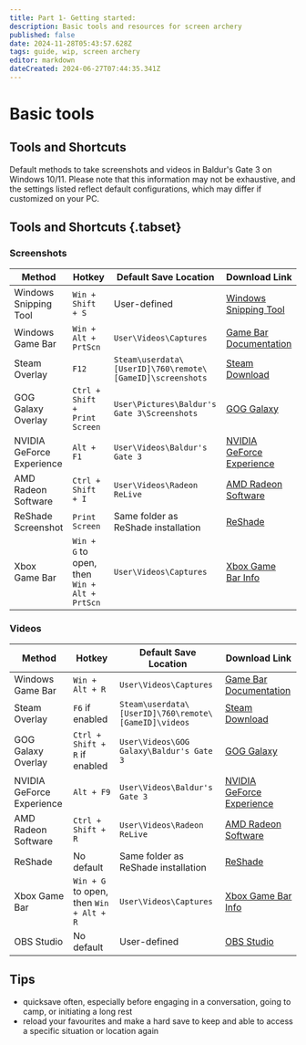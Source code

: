 ```yaml
---
title: Part 1- Getting started:
description: Basic tools and resources for screen archery
published: false
date: 2024-11-28T05:43:57.628Z
tags: guide, wip, screen archery
editor: markdown
dateCreated: 2024-06-27T07:44:35.341Z
---
```


# Basic tools

## Tools and Shortcuts
Default methods to take screenshots and videos in Baldur's Gate 3 on Windows 10/11. Please note that this information may not be exhaustive, and the settings listed reflect default configurations, which may differ if customized on your PC.
## Tools and Shortcuts {.tabset}

### Screenshots
|Method                   |Hotkey                                      |Default Save Location                                    |Download Link                                                                                                                                         |
|-------------------------|--------------------------------------------|---------------------------------------------------------|------------------------------------------------------------------------------------------------------------------------------------------------------|
|Windows Snipping Tool    |`Win + Shift + S`                           |User-defined                                             |[Windows Snipping Tool](https://support.microsoft.com/en-us/windows/use-snipping-tool-to-capture-screenshots-00246869-3b5a-5bd9-5fb9-ec24b77f7a22)    |
|Windows Game Bar         |`Win + Alt + PrtScn`                        |`User\Videos\Captures`                                   |[Game Bar Documentation](https://support.microsoft.com/en-us/windows/record-clips-of-pc-games-with-xbox-game-bar-33bbd7d2-d14e-2d77-2584-e8b3cc2dd326)|
|Steam Overlay            |`F12`                                       |`Steam\userdata\[UserID]\760\remote\[GameID]\screenshots`|[Steam Download](https://store.steampowered.com/about/)                                                                                               |
|GOG Galaxy Overlay       |`Ctrl + Shift + Print Screen`               |`User\Pictures\Baldur's Gate 3\Screenshots`              |[GOG Galaxy](https://www.gog.com/galaxy)                                                                                                              |
|NVIDIA GeForce Experience|`Alt + F1`                                  |`User\Videos\Baldur's Gate 3`                            |[NVIDIA GeForce Experience](https://www.nvidia.com/en-us/geforce/geforce-experience/ )                                                                |
|AMD Radeon Software      |`Ctrl + Shift + I`                          |`User\Videos\Radeon ReLive`                              |[AMD Radeon Software](https://www.amd.com/en/support)                                                                                                 |
|ReShade Screenshot       |`Print Screen`                              |Same folder as ReShade installation                      |[ReShade](https://reshade.me/)                                                                                                                        |
|Xbox Game Bar            |`Win + G` to open, then `Win + Alt + PrtScn`|`User\Videos\Captures`                                   |[Xbox Game Bar Info](https://support.xbox.com/en-US/help/friends-social-activity/share-socialize/game-bar-overview)                                   |


### Videos
|Method                   |Hotkey                                 |Default Save Location                               |Download Link                                                                                                                                         |
|-------------------------|---------------------------------------|----------------------------------------------------|------------------------------------------------------------------------------------------------------------------------------------------------------|
|Windows Game Bar         |`Win + Alt + R`                        |`User\Videos\Captures`                              |[Game Bar Documentation](https://support.microsoft.com/en-us/windows/record-clips-of-pc-games-with-xbox-game-bar-33bbd7d2-d14e-2d77-2584-e8b3cc2dd326)|
|Steam Overlay            |`F6` if enabled                        |`Steam\userdata\[UserID]\760\remote\[GameID]\videos`|[Steam Download](https://store.steampowered.com/about/)                                                                                               |
|GOG Galaxy Overlay       |`Ctrl + Shift + R` if enabled          |`User\Videos\GOG Galaxy\Baldur's Gate 3`            |[GOG Galaxy](https://www.gog.com/galaxy)                                                                                                              |
|NVIDIA GeForce Experience|`Alt + F9`                             |`User\Videos\Baldur's Gate 3`                       |[NVIDIA GeForce Experience](https://www.nvidia.com/en-us/geforce/geforce-experience/)                                                                 |
|AMD Radeon Software      |`Ctrl + Shift + R`                     |`User\Videos\Radeon ReLive`                         |[AMD Radeon Software](https://www.amd.com/en/support)                                                                                                 |
|ReShade                  |No default                             |Same folder as ReShade installation                 |[ReShade](https://reshade.me/)                                                                                                                        |
|Xbox Game Bar            |`Win + G` to open, then `Win + Alt + R`|`User\Videos\Captures`                              |[Xbox Game Bar Info](https://support.xbox.com/en-US/help/friends-social-activity/share-socialize/game-bar-overview)                                   |
|OBS Studio               |No default                             |User-defined                                        |[OBS Studio](https://obsproject.com/)                                                                                                                 |


## Tips

- quicksave often, especially before engaging in a conversation, going to camp, or initiating a long rest
- reload your favourites and make a hard save to keep and able to access a specific situation or location again
<!-- [Baldurian Save Games](/Tutorials/Mod-Frameworks/using-tag-framework)https://www.nexusmods.com/baldursgate3/mods/849?tab=description) -->

